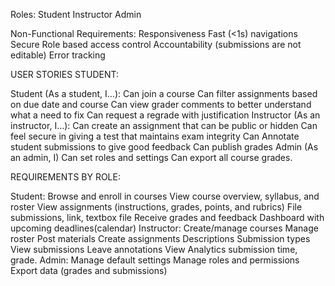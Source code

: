 Roles:
  Student 
  Instructor 
  Admin

Non-Functional Requirements:
  Responsiveness 
  Fast (<1s) navigations
  Secure 
  Role based access control
  Accountability (submissions are not editable)
  Error tracking

USER STORIES STUDENT:

Student (As a student, I…):
  Can join a course 
  Can filter assignments based on due date and course 
  Can view grader comments to better understand what a need to fix 
  Can request a regrade with justification 
Instructor (As an instructor, I…):
  Can create an assignment that can be public or hidden
  Can feel secure in giving a test that maintains exam integrity
  Can Annotate student submissions to give good feedback
  Can publish grades
Admin (As an admin, I)
  Can set roles and settings
  Can export all course grades. 

REQUIREMENTS BY ROLE:

Student:
  Browse and enroll in courses
  View course overview, syllabus, and roster
  View assignments (instructions, grades, points, and rubrics)
  File submissions, link, textbox file
  Receive grades and feedback
  Dashboard with upcoming deadlines(calendar)
Instructor:
  Create/manage courses
  Manage roster
  Post materials 
  Create assignments
    Descriptions
    Submission types 
  View submissions 
  Leave annotations
  View Analytics submission time, grade.
Admin:
  Manage default settings
  Manage roles and permissions 
  Export data (grades and submissions)

